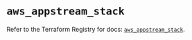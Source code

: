 # `aws_appstream_stack`

Refer to the Terraform Registry for docs: [`aws_appstream_stack`](https://registry.terraform.io/providers/hashicorp/aws/5.98.0/docs/resources/appstream_stack).

